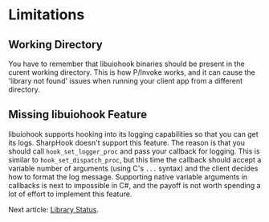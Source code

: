 # Limitations

## Working Directory

You have to remember that libuiohook binaries should be present in the curent working directory. This is how P/Invoke
works, and it can cause the 'library not found' issues when running your client app from a different directory.

## Missing libuiohook Feature

libuiohook supports hooking into its logging capabilities so that you can get its logs. SharpHook doesn't support this
feature. The reason is that you should call `hook_set_logger_proc` and pass your callback for logging. This is
similar to `hook_set_dispatch_proc`, but this time the callback should accept a variable number of arguments
(using C's `...` syntax) and the client decides how to format the log message. Supporting native variable arguments in
callbacks is next to impossible in C#, and the payoff is not worth spending a lot of effort to implement this feature.

Next article: [Library Status](status.md).
